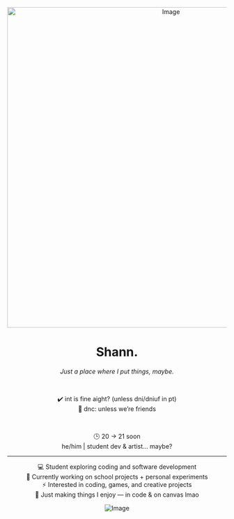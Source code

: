 <div align="center">
 
<img width="736" height="736" alt="Image" src="https://github.com/user-attachments/assets/98acf5b5-be73-4632-b81e-39e15c5244fd" />


# Shann. 

*Just a place where I put things, maybe.*  

&nbsp;  

✔️ int is fine aight? (unless dni/dniuf in pt)  
🚫 dnc: unless we’re friends  

&nbsp;  

🕒 20 → 21 soon  
he/him | student dev & artist... maybe?  

---

💻 Student exploring coding and software development  
🚀 Currently working on school projects + personal experiments  
⚡ Interested in coding, games, and creative projects  
🌙 Just making things I enjoy — in code & on canvas lmao  

![Image](https://github.com/user-attachments/assets/3bd229fc-ce04-4273-a2a4-68db3c04a289)

</div>
